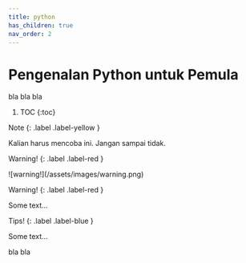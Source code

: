 ```yaml
---
title: python
has_children: true
nav_order: 2
---
```


# Pengenalan Python untuk Pemula

bla bla bla

1. TOC
{:toc}

Note
{: .label .label-yellow }
<div class="custom-note" markdown="1">
Kalian harus mencoba ini. Jangan sampai tidak.
</div>

Warning!
{: .label .label-red }
<div class="custom-warning" markdown="1">
![warning!](/assets/images/warning.png)

Warning!
{: .label .label-red }

Some text...
</div>

Tips!
{: .label .label-blue }
<div class="custom-tips" markdown="1">
Some text...
</div>

bla bla

